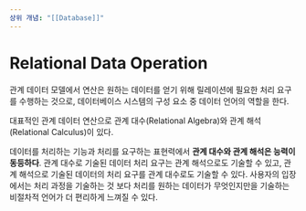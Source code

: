```yaml
---
상위 개념: "[[Database]]"
---
```

# Relational Data Operation
관계 데이터 모델에서 연산은 원하는 데이터를 얻기 위해 릴레이션에 필요한 처리 요구를 수행하는 것으로, 데이터베이스 시스템의 구성 요소 중 데이터 언어의 역할을 한다.

대표적인 관계 데이터 연산으로 관계 대수(Relational Algebra)와 관계 해석(Relational Calculus)이 있다.

데이터를 처리하는 기능과 처리를 요구하는 표현력에서 **관계 대수와 관계 해석은 능력이 동등하다**. 관계 대수로 기술된 데이터 처리 요구는 관계 해석으로도 기술할 수 있고, 관계 해석으로 기술된 데이터의 처리 요구를 관계 대수로도 기술할 수 있다. 사용자의 입장에서는 처리 과정을 기술하는 것 보다 처리를 원하는 데이터가 무엇인지만을 기술하는 비절차적 언어가 더 편리하게 느껴질 수 있다.